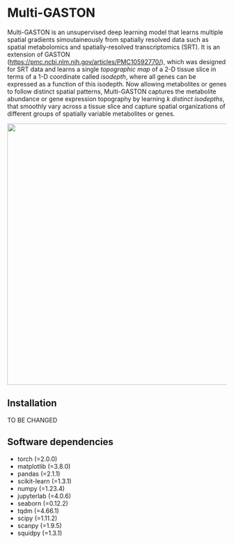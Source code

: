 # Multi-GASTON

Multi-GASTON is an unsupervised deep learning model that learns multiple spatial gradients simoutaineously from spatially resolved data such as spatial metabolomics and spatially-resolved transcriptomics (SRT). It is an extension of GASTON (https://pmc.ncbi.nlm.nih.gov/articles/PMC10592770/), which was designed for SRT data and learns a single _topographic map_ of a 2-D tissue slice in terms of a 1-D coordinate called _isodepth_, where all genes can be expressed as a function of this isodepth. Now allowing metabolites or genes to follow distinct spatial patterns, Multi-GASTON captures the metabolite abundance or gene expression topography by learning _k distinct isodepths_, that smoothly vary across a tissue slice and capture spatial organizations of different groups of spatially variable metabolites or genes.

<p align="center">
<img src="https://github.com/raphael-group/Multi-GASTON/tree/main/plots/NNarchitecture.png?raw=true" height=600/>
</p>

## Installation
TO BE CHANGED

## Software dependencies
* torch (=2.0.0)
* matplotlib (=3.8.0)
* pandas (=2.1.1)
* scikit-learn (=1.3.1)
* numpy (=1.23.4)
* jupyterlab (=4.0.6)
* seaborn (=0.12.2)
* tqdm (=4.66.1)
* scipy (=1.11.2)
* scanpy (=1.9.5)
* squidpy (=1.3.1)
